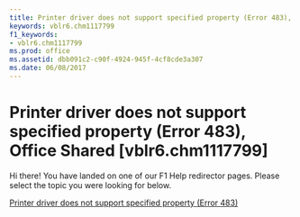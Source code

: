 ```yaml
---
title: Printer driver does not support specified property (Error 483), Office Shared [vblr6.chm1117799]
keywords: vblr6.chm1117799
f1_keywords:
- vblr6.chm1117799
ms.prod: office
ms.assetid: dbb091c2-c90f-4924-945f-4cf8cde3a307
ms.date: 06/08/2017
---
```



# Printer driver does not support specified property (Error 483), Office Shared [vblr6.chm1117799]

Hi there! You have landed on one of our F1 Help redirector pages. Please select the topic you were looking for below.

[Printer driver does not support specified property (Error 483)](http://msdn.microsoft.com/library/0d1d4863-9e62-971a-9ad6-e65694a4fe25%28Office.15%29.aspx)

